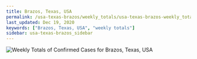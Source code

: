 ```yaml
---
title: Brazos, Texas, USA
permalink: /usa-texas-brazos/weekly_totals/usa-texas-brazos-weekly_totals.html
last_updated: Dec 19, 2020
keywords: ["Brazos, Texas, USA", "weekly totals"]
sidebar: usa-texas-brazos_sidebar
---
```


![Weekly Totals of Confirmed Cases for Brazos, Texas, USA](/covid_tracker/images/graphs/usa-texas-brazos-weekly_totals_graph.png)
